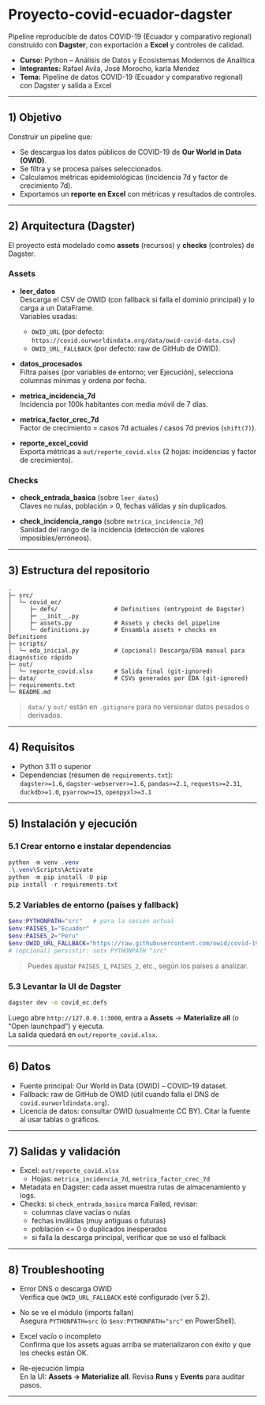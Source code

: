 # Proyecto-covid-ecuador-dagster

Pipeline reproducible de datos COVID-19 (Ecuador y comparativo regional) construido con **Dagster**, con exportación a **Excel** y controles de calidad.

- **Curso:** Python – Análisis de Datos y Ecosistemas Modernos de Analítica
- **Integrantes:** Rafael Avila, José Morocho, karla Mendez 
- **Tema:** Pipeline de datos COVID-19 (Ecuador y comparativo regional) con Dagster y salida a Excel

---

## 1) Objetivo

Construir un pipeline que:
- Se descargua los datos públicos de COVID-19 de **Our World in Data (OWID)**.
- Se filtra y se procesa países seleccionados.
- Calculamos métricas epidemiológicas (incidencia 7d y factor de crecimiento 7d).
- Exportamos un **reporte en Excel** con métricas y resultados de controles.

---

## 2) Arquitectura (Dagster)

El proyecto está modelado como **assets** (recursos) y **checks** (controles) de Dagster.

### Assets
- **leer_datos**  
  Descarga el CSV de OWID (con fallback si falla el dominio principal) y lo carga a un DataFrame.  
  Variables usadas:  
  - `OWID_URL` (por defecto: `https://covid.ourworldindata.org/data/owid-covid-data.csv`)  
  - `OWID_URL_FALLBACK` (por defecto: raw de GitHub de OWID).

- **datos_procesados**  
  Filtra países (por variables de entorno; ver Ejecución), selecciona columnas mínimas y ordena por fecha.

- **metrica_incidencia_7d**  
  Incidencia por 100k habitantes con media móvil de 7 días.

- **metrica_factor_crec_7d**  
  Factor de crecimiento = casos 7d actuales / casos 7d previos (`shift(7)`).

- **reporte_excel_covid**  
  Exporta métricas a `out/reporte_covid.xlsx` (2 hojas: incidencias y factor de crecimiento).

### Checks
- **check_entrada_basica** (sobre `leer_datos`)  
  Claves no nulas, población > 0, fechas válidas y sin duplicados.

- **check_incidencia_rango** (sobre `metrica_incidencia_7d`)  
  Sanidad del rango de la incidencia (detección de valores imposibles/erróneos).

---

## 3) Estructura del repositorio

```
.
├─ src/
│  └─ covid_ec/
│     ├─ defs/                # Definitions (entrypoint de Dagster)
│     ├─ __init__.py
│     ├─ assets.py            # Assets y checks del pipeline
│     └─ definitions.py       # Ensambla assets + checks en Definitions
├─ scripts/
│  └─ eda_inicial.py          # (opcional) Descarga/EDA manual para diagnóstico rápido
├─ out/
│  └─ reporte_covid.xlsx      # Salida final (git-ignored)
├─ data/                      # CSVs generados por EDA (git-ignored)
├─ requirements.txt
└─ README.md
```

> `data/` y `out/` están en `.gitignore` para no versionar datos pesados o derivados.

---

## 4) Requisitos

- Python 3.11 o superior
- Dependencias (resumen de `requirements.txt`):  
  `dagster>=1.6`, `dagster-webserver>=1.6`, `pandas>=2.1`, `requests>=2.31`,  
  `duckdb>=1.0`, `pyarrow>=15`, `openpyxl>=3.1`

---

## 5) Instalación y ejecución

### 5.1 Crear entorno e instalar dependencias

```powershell
python -m venv .venv
.\.venv\Scripts\Activate
python -m pip install -U pip
pip install -r requirements.txt
```

### 5.2 Variables de entorno (países y fallback)

```powershell
$env:PYTHONPATH="src"   # para la sesión actual
$env:PAISES_1="Ecuador"
$env:PAISES_2="Peru"
$env:OWID_URL_FALLBACK="https://raw.githubusercontent.com/owid/covid-19-data/master/public/data/owid-covid-data.csv"
# (opcional) persistir: setx PYTHONPATH "src"
```

> Puedes ajustar `PAISES_1`, `PAISES_2`, etc., según los países a analizar.

### 5.3 Levantar la UI de Dagster

```bash
dagster dev -m covid_ec.defs
```

Luego abre `http://127.0.0.1:3000`, entra a **Assets** → **Materialize all** (o “Open launchpad”) y ejecuta.  
La salida quedará en `out/reporte_covid.xlsx`.

---

## 6) Datos

- Fuente principal: Our World in Data (OWID) – COVID-19 dataset.
- Fallback: raw de GitHub de OWID (útil cuando falla el DNS de `covid.ourworldindata.org`).
- Licencia de datos: consultar OWID (usualmente CC BY). Citar la fuente al usar tablas o gráficos.

---

## 7) Salidas y validación

- Excel: `out/reporte_covid.xlsx`  
  - Hojas: `metrica_incidencia_7d`, `metrica_factor_crec_7d`
- Metadata en Dagster: cada asset muestra rutas de almacenamiento y logs.
- Checks: si `check_entrada_basica` marca Failed, revisar:
  - columnas clave vacías o nulas
  - fechas inválidas (muy antiguas o futuras)
  - población <= 0 o duplicados inesperados
  - si falla la descarga principal, verificar que se usó el fallback

---

## 8) Troubleshooting

- Error DNS o descarga OWID  
  Verifica que `OWID_URL_FALLBACK` esté configurado (ver 5.2).

- No se ve el módulo (imports fallan)  
  Asegura `PYTHONPATH=src` (o `$env:PYTHONPATH="src"` en PowerShell).

- Excel vacío o incompleto  
  Confirma que los assets aguas arriba se materializaron con éxito y que los checks están OK.

- Re-ejecución limpia  
  En la UI: **Assets → Materialize all**. Revisa **Runs** y **Events** para auditar pasos.

---
